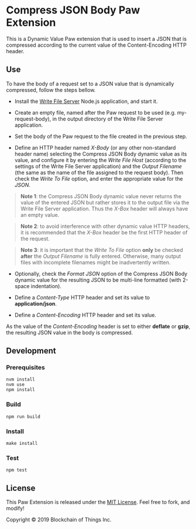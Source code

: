 # Compress JSON Body Paw Extension

This is a Dynamic Value Paw extension that is used to insert a JSON that is compressed according to the current value
 of the Content-Encoding HTTP header.

## Use

To have the body of a request set to a JSON value that is dynamically compressed, follow the steps bellow.

- Install the [Write File Server](https://github.com/blockchainofthings/WriteFileServer.git) Node.js application, and
 start it.
 
- Create an empty file, named after the Paw request to be used (e.g. my-request-body), in the output directory of
 the Write File Server application.
 
- Set the body of the Paw request to the file created in the previous step. 

- Define an HTTP header named *X-Body* (or any other non-standard header name) selecting the Compress JSON Body
 dynamic value as its value, and configure it by entering the *Write File Host* (according to the settings of the
 Write File Server application) and the *Output Filename* (the same as the name of the file assigned to the request
 body). Then check the *Write To File* option, and enter the appropriate value for the *JSON*.
 
> **Note 1**: the Compress JSON Body dynamic value never returns the value of the entered JSON but rather stores it
 to the output file via the Write File Server application. Thus the *X-Box* header will always have an empty value.
 
> **Note 2**: to avoid interference with other dynamic value HTTP headers, it is recommended that the *X-Box* header be
 the first HTTP header of the request.
 
> **Note 3**: it is important that the *Write To File* option **only** be checked **after** the *Output Filename* is
 fully entered. Otherwise, many output files with incomplete filenames might be inadvertently written.

- Optionally, check the *Format JSON* option of the Compress JSON Body dynamic value for the resulting JSON to be
 multi-line formatted (with 2-space indentation).
 
- Define a *Content-Type* HTTP header and set its value to **application/json**.
 
- Define a *Content-Encoding* HTTP header and set its value.
 
As the value of the *Content-Encoding* header is set to either **deflate** or **gzip**, the resulting JSON value in
 the body is compressed.

## Development

### Prerequisites

```shell
nvm install
nvm use
npm install
```

### Build

```shell
npm run build
```

### Install

```shell
make install
```

### Test

```shell
npm test
```

## License

This Paw Extension is released under the [MIT License](LICENSE). Feel free to fork, and modify!

Copyright © 2019 Blockchain of Things Inc.
